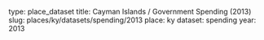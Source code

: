 type: place_dataset
title: Cayman Islands / Government Spending (2013)
slug: places/ky/datasets/spending/2013
place: ky
dataset: spending
year: 2013
